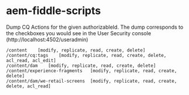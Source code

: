 # aem-fiddle-scripts

Dump CQ Actions for the given authorizableId.
The dump corresponds to the checkboxes you would see in the User Security console (http://localhost:4502/useradmin)

```
/content	[modify, replicate, read, create, delete]
/content/cq:tags	[modify, replicate, read, create, delete, acl_read, acl_edit]
/content/dam	[modify, replicate, read, create, delete]
/content/experience-fragments	[modify, replicate, read, create, delete]
/content/dam/we-retail-screens	[modify, replicate, read, create, delete, acl_read]
```

